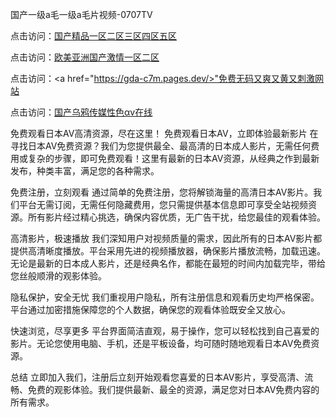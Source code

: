 国产一级a毛一级a毛片视频-0707TV

点击访问：<a href="https://bsdf-5f5.pages.dev/">国产精品一区二区三区四区五区</a>

点击访问：<a href="https://cfad.pages.dev/">欧美亚洲国产激情一区二区</a>

点击访问：<a href="https://gda-c7m.pages.dev/>"免费无码又爽又黄又刺激网站</a>

点击访问：<a href="https://tfda.pages.dev/">国产乌鸦传媒性色αv在线</a>



免费观看日本AV高清资源，尽在这里！
免费观看日本AV，立即体验最新影片
在寻找日本AV免费资源？我们为您提供最全、最高清的日本成人影片，无需任何费用或复杂的步骤，即可免费观看！这里有最新的日本AV资源，从经典之作到最新发布，种类丰富，满足您的各种需求。

免费注册，立刻观看
通过简单的免费注册，您将解锁海量的高清日本AV影片。我们平台无需订阅，无需任何隐藏费用，您只需提供基本信息即可享受全站视频资源。所有影片经过精心挑选，确保内容优质，无广告干扰，给您最佳的观看体验。

高清影片，极速播放
我们深知用户对视频质量的需求，因此所有的日本AV影片都提供高清晰度播放。平台采用先进的视频播放器，确保影片播放流畅，加载迅速。无论是最新的日本成人影片，还是经典名作，都能在最短的时间内加载完毕，带给您丝般顺滑的观影体验。

隐私保护，安全无忧
我们重视用户隐私，所有注册信息和观看历史均严格保密。平台通过加密措施保障您的个人数据，确保您的观看体验既安全又放心。

快速浏览，尽享更多
平台界面简洁直观，易于操作，您可以轻松找到自己喜爱的影片。无论您使用电脑、手机，还是平板设备，均可随时随地观看日本AV免费资源。

总结
立即加入我们，注册后立刻开始观看您喜爱的日本AV影片，享受高清、流畅、免费的观影体验。我们提供最新、最全的资源，满足您对日本AV免费内容的所有需求。
<span style="display:none;">[Canonical link]( https://github.com/ve20250707/12318 ）</span>
